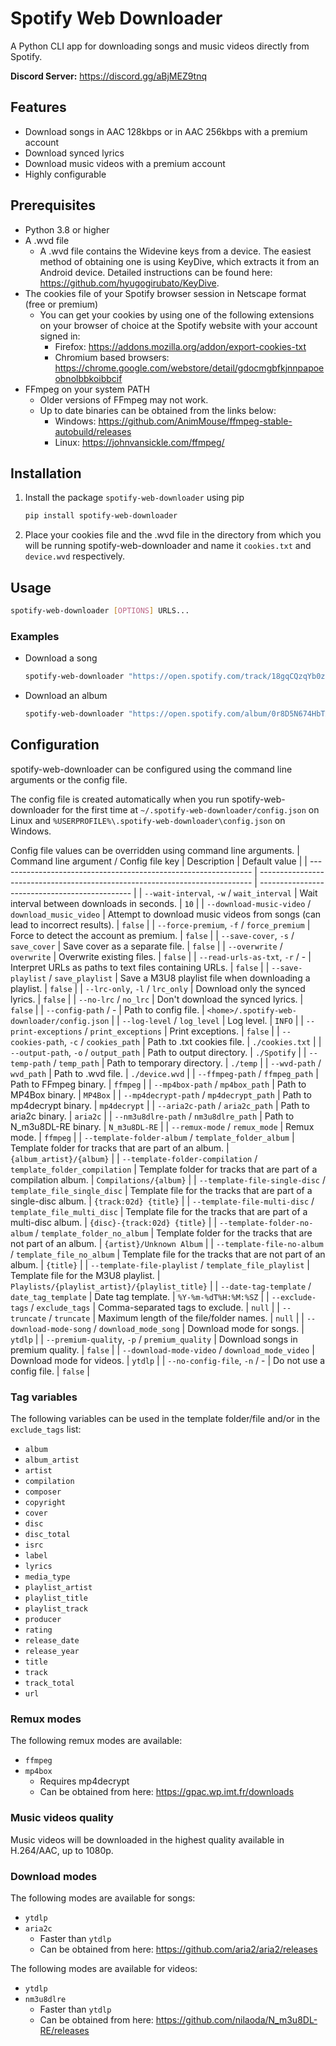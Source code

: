 # Spotify Web Downloader
A Python CLI app for downloading songs and music videos directly from Spotify.

**Discord Server:** https://discord.gg/aBjMEZ9tnq

## Features
* Download songs in AAC 128kbps or in AAC 256kbps with a premium account
* Download synced lyrics
* Download music videos with a premium account
* Highly configurable

## Prerequisites
* Python 3.8 or higher
* A .wvd file
    * A .wvd file contains the Widevine keys from a device. The easiest method of obtaining one is using KeyDive, which extracts it from an Android device. Detailed instructions can be found here: https://github.com/hyugogirubato/KeyDive.
* The cookies file of your Spotify browser session in Netscape format (free or premium)
    * You can get your cookies by using one of the following extensions on your browser of choice at the Spotify website with your account signed in:
        * Firefox: https://addons.mozilla.org/addon/export-cookies-txt
        * Chromium based browsers: https://chrome.google.com/webstore/detail/gdocmgbfkjnnpapoeobnolbbkoibbcif
* FFmpeg on your system PATH
    * Older versions of FFmpeg may not work.
    * Up to date binaries can be obtained from the links below:
        * Windows: https://github.com/AnimMouse/ffmpeg-stable-autobuild/releases
        * Linux: https://johnvansickle.com/ffmpeg/

## Installation
1. Install the package `spotify-web-downloader` using pip
    ```bash
    pip install spotify-web-downloader
    ```
2. Place your cookies file and the .wvd file in the directory from which you will be running spotify-web-downloader and name it `cookies.txt` and `device.wvd` respectively.

## Usage
```bash
spotify-web-downloader [OPTIONS] URLS...
```

### Examples
* Download a song
    ```bash
    spotify-web-downloader "https://open.spotify.com/track/18gqCQzqYb0zvurQPlRkpo"
    ```
* Download an album
    ```bash
    spotify-web-downloader "https://open.spotify.com/album/0r8D5N674HbTXlR3zNxeU1"
    ```

## Configuration
spotify-web-downloader can be configured using the command line arguments or the config file.

The config file is created automatically when you run spotify-web-downloader for the first time at `~/.spotify-web-downloader/config.json` on Linux and `%USERPROFILE%\.spotify-web-downloader\config.json` on Windows.

Config file values can be overridden using command line arguments.
| Command line argument / Config file key                         | Description                                                                  | Default value                                  |
| --------------------------------------------------------------- | ---------------------------------------------------------------------------- | ---------------------------------------------- |
| `--wait-interval`, `-w` / `wait_interval`                       | Wait interval between downloads in seconds.                                  | `10`                                           |
| `--download-music-video` / `download_music_video`               | Attempt to download music videos from songs (can lead to incorrect results). | `false`                                        |
| `--force-premium`, `-f` / `force_premium`                       | Force to detect the account as premium.                                      | `false`                                        |
| `--save-cover`, `-s` / `save_cover`                             | Save cover as a separate file.                                               | `false`                                        |
| `--overwrite` / `overwrite`                                     | Overwrite existing files.                                                    | `false`                                        |
| `--read-urls-as-txt`, `-r` / -                                  | Interpret URLs as paths to text files containing URLs.                       | `false`                                        |
| `--save-playlist` / `save_playlist`                             | Save a M3U8 playlist file when downloading a playlist.                       | `false`                                        |
| `--lrc-only`, `-l` / `lrc_only`                                 | Download only the synced lyrics.                                             | `false`                                        |
| `--no-lrc` / `no_lrc`                                           | Don't download the synced lyrics.                                            | `false`                                        |
| `--config-path` / -                                             | Path to config file.                                                         | `<home>/.spotify-web-downloader/config.json`   |
| `--log-level` / `log_level`                                     | Log level.                                                                   | `INFO`                                         |
| `--print-exceptions` / `print_exceptions`                       | Print exceptions.                                                            | `false`                                        |
| `--cookies-path`, `-c` / `cookies_path`                         | Path to .txt cookies file.                                                   | `./cookies.txt`                                |
| `--output-path`, `-o` / `output_path`                           | Path to output directory.                                                    | `./Spotify`                                    |
| `--temp-path` / `temp_path`                                     | Path to temporary directory.                                                 | `./temp`                                       |
| `--wvd-path` / `wvd_path`                                       | Path to .wvd file.                                                           | `./device.wvd`                                 |
| `--ffmpeg-path` / `ffmpeg_path`                                 | Path to FFmpeg binary.                                                       | `ffmpeg`                                       |
| `--mp4box-path` / `mp4box_path`                                 | Path to MP4Box binary.                                                       | `MP4Box`                                       |
| `--mp4decrypt-path` / `mp4decrypt_path`                         | Path to mp4decrypt binary.                                                   | `mp4decrypt`                                   |
| `--aria2c-path` / `aria2c_path`                                 | Path to aria2c binary.                                                       | `aria2c`                                       |
| `--nm3u8dlre-path` / `nm3u8dlre_path`                           | Path to N_m3u8DL-RE binary.                                                  | `N_m3u8DL-RE`                                  |
| `--remux-mode` / `remux_mode`                                   | Remux mode.                                                                  | `ffmpeg`                                       |
| `--template-folder-album` / `template_folder_album`             | Template folder for tracks that are part of an album.                        | `{album_artist}/{album}`                       |
| `--template-folder-compilation` / `template_folder_compilation` | Template folder for tracks that are part of a compilation album.             | `Compilations/{album}`                         |
| `--template-file-single-disc` / `template_file_single_disc`     | Template file for the tracks that are part of a single-disc album.           | `{track:02d} {title}`                          |
| `--template-file-multi-disc` / `template_file_multi_disc`       | Template file for the tracks that are part of a multi-disc album.            | `{disc}-{track:02d} {title}`                   |
| `--template-folder-no-album` / `template_folder_no_album`       | Template folder for the tracks that are not part of an album.                | `{artist}/Unknown Album`                       |
| `--template-file-no-album` / `template_file_no_album`           | Template file for the tracks that are not part of an album.                  | `{title}`                                      |
| `--template-file-playlist` / `template_file_playlist`           | Template file for the M3U8 playlist.                                         | `Playlists/{playlist_artist}/{playlist_title}` |
| `--date-tag-template` / `date_tag_template`                     | Date tag template.                                                           | `%Y-%m-%dT%H:%M:%SZ`                           |
| `--exclude-tags` / `exclude_tags`                               | Comma-separated tags to exclude.                                             | `null`                                         |
| `--truncate` / `truncate`                                       | Maximum length of the file/folder names.                                     | `null`                                         |
| `--download-mode-song` / `download_mode_song`                   | Download mode for songs.                                                     | `ytdlp`                                        |
| `--premium-quality`, `-p` / `premium_quality`                   | Download songs in premium quality.                                           | `false`                                        |
| `--download-mode-video` / `download_mode_video`                 | Download mode for videos.                                                    | `ytdlp`                                        |
| `--no-config-file`, `-n` / -                                    | Do not use a config file.                                                    | `false`                                        |



### Tag variables
The following variables can be used in the template folder/file and/or in the `exclude_tags` list:
- `album`
- `album_artist`
- `artist`
- `compilation`
- `composer`
- `copyright`
- `cover`
- `disc`
- `disc_total`
- `isrc`
- `label`
- `lyrics`
- `media_type`
- `playlist_artist`
- `playlist_title`
- `playlist_track`
- `producer`
- `rating`
- `release_date`
- `release_year`
- `title`
- `track`
- `track_total`
- `url`
  
### Remux modes
The following remux modes are available:
* `ffmpeg`
* `mp4box`
    * Requires mp4decrypt
    * Can be obtained from here: https://gpac.wp.imt.fr/downloads

### Music videos quality
Music videos will be downloaded in the highest quality available in H.264/AAC, up to 1080p.

### Download modes
The following modes are available for songs:
* `ytdlp`
* `aria2c`
    * Faster than `ytdlp`
    * Can be obtained from here: https://github.com/aria2/aria2/releases

The following modes are available for videos:
* `ytdlp`
* `nm3u8dlre`
    * Faster than `ytdlp`
    * Can be obtained from here: https://github.com/nilaoda/N_m3u8DL-RE/releases
